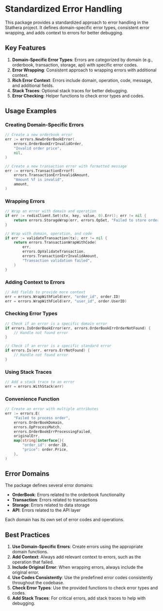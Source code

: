 # Standardized Error Handling

This package provides a standardized approach to error handling in the Stathera project. It defines domain-specific error types, consistent error wrapping, and adds context to errors for better debugging.

## Key Features

1. **Domain-Specific Error Types**: Errors are categorized by domain (e.g., orderbook, transaction, storage, api) with specific error codes.
2. **Error Wrapping**: Consistent approach to wrapping errors with additional context.
3. **Rich Error Context**: Errors include domain, operation, code, message, and additional fields.
4. **Stack Traces**: Optional stack traces for better debugging.
5. **Error Checking**: Helper functions to check error types and codes.

## Usage Examples

### Creating Domain-Specific Errors

```go
// Create a new orderbook error
err := errors.NewOrderBookError(
    errors.OrderBookErrInvalidOrder,
    "Invalid order price",
    nil,
)

// Create a new transaction error with formatted message
err := errors.TransactionErrorf(
    errors.TransactionErrInvalidAmount,
    "Amount %f is invalid", 
    amount,
)
```

### Wrapping Errors

```go
// Wrap an error with domain and operation
if err := redisClient.Set(ctx, key, value, 0).Err(); err != nil {
    return errors.StorageWrap(err, errors.OpSet, "Failed to store order")
}

// Wrap with domain, operation, and code
if err := validateTransaction(tx); err != nil {
    return errors.TransactionWrapWithCode(
        err,
        errors.OpValidateTransaction,
        errors.TransactionErrInvalidAmount,
        "Transaction validation failed",
    )
}
```

### Adding Context to Errors

```go
// Add fields to provide more context
err = errors.WrapWithField(err, "order_id", order.ID)
err = errors.WrapWithField(err, "user_id", order.UserID)
```

### Checking Error Types

```go
// Check if an error is a specific domain error
if errors.IsOrderBookError(err, errors.OrderBookErrOrderNotFound) {
    // Handle not found error
}

// Check if an error is a specific standard error
if errors.Is(err, errors.ErrNotFound) {
    // Handle not found error
}
```

### Using Stack Traces

```go
// Add a stack trace to an error
err = errors.WithStack(err)
```

### Convenience Function

```go
// Create an error with multiple attributes
err := errors.E(
    "Failed to process order",
    errors.OrderBookDomain,
    errors.OpProcessMatch,
    errors.OrderBookErrProcessingFailed,
    originalErr,
    map[string]interface{}{
        "order_id": order.ID,
        "price": order.Price,
    },
)
```

## Error Domains

The package defines several error domains:

- **OrderBook**: Errors related to the orderbook functionality
- **Transaction**: Errors related to transactions
- **Storage**: Errors related to data storage
- **API**: Errors related to the API layer

Each domain has its own set of error codes and operations.

## Best Practices

1. **Use Domain-Specific Errors**: Create errors using the appropriate domain functions.
2. **Add Context**: Always add relevant context to errors, such as the operation that failed.
3. **Include Original Error**: When wrapping errors, always include the original error.
4. **Use Codes Consistently**: Use the predefined error codes consistently throughout the codebase.
5. **Check Error Types**: Use the provided functions to check error types and codes.
6. **Add Stack Traces**: For critical errors, add stack traces to help with debugging.
